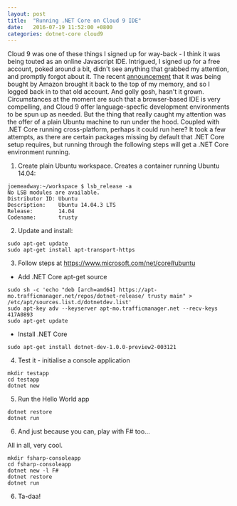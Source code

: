 ```yaml
---
layout: post
title:  "Running .NET Core on Cloud 9 IDE"
date:   2016-07-19 11:52:00 +0800
categories: dotnet-core cloud9
---
```


Cloud 9 was one of these things I signed up for way-back - I think it was being touted as an online Javascript IDE. Intrigued, I signed up for a free account, poked around a bit, didn't see anything that grabbed my attention, and promptly forgot about it. The recent [announcement](https://c9.io/blog/great-news/) that it was being bought by Amazon brought it back to the top of my memory, and so I logged back in to that old account. And golly gosh, hasn't it grown. Circumstances at the moment are such that a browser-based IDE is very compelling, and Cloud 9 offer language-specfic development environments to be spun up as needed. But the thing that really caught my attention was the offer of a plain Ubuntu machine to run under the hood. Coupled with .NET Core running cross-platform, perhaps it could run here? It took a few attempts, as there are certain packages missing by default that .NET Core setup requires, but running through the following steps will get a .NET Core environment running.

1) Create plain Ubuntu workspace. Creates a container running Ubuntu 14.04:

```
joemeadway:~/workspace $ lsb_release -a
No LSB modules are available.
Distributor ID: Ubuntu
Description:    Ubuntu 14.04.3 LTS
Release:        14.04
Codename:       trusty
```

2) Update and install:

```
sudo apt-get update
sudo apt-get install apt-transport-https
```

3) Follow steps at <https://www.microsoft.com/net/core#ubuntu>

- Add .NET Core apt-get source

```
sudo sh -c 'echo "deb [arch=amd64] https://apt-mo.trafficmanager.net/repos/dotnet-release/ trusty main" > /etc/apt/sources.list.d/dotnetdev.list'
sudo apt-key adv --keyserver apt-mo.trafficmanager.net --recv-keys 417A0893
sudo apt-get update
```

- Install .NET Core

```
sudo apt-get install dotnet-dev-1.0.0-preview2-003121
```

4) Test it - initialise a console application

```
mkdir testapp
cd testapp
dotnet new
```
5) Run the Hello World app

```
dotnet restore
dotnet run
```

6) And just because you can, play with F# too...

All in all, very cool.

```
mkdir fsharp-consoleapp
cd fsharp-consoleapp
dotnet new -l F#
dotnet restore
dotnet run
```

6) Ta-daa!
